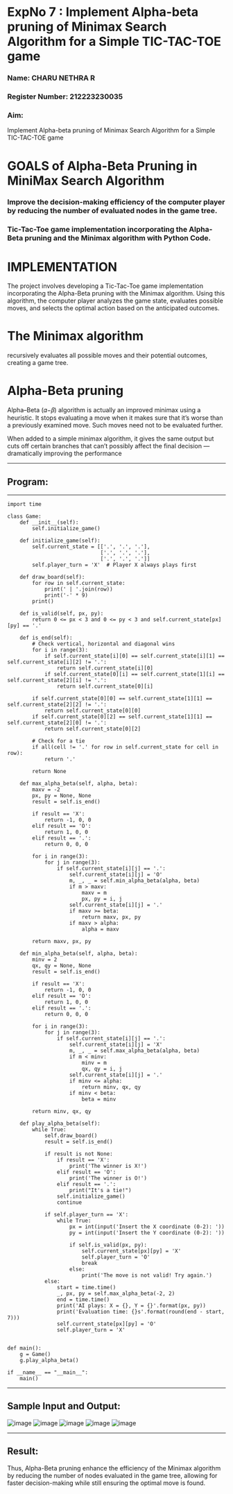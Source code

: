 <h1>ExpNo 7 : Implement Alpha-beta pruning of Minimax Search Algorithm for a Simple TIC-TAC-TOE game</h1> 
<h3>Name:   CHARU NETHRA R    </h3>
<h3>Register Number:   212223230035        </h3>
<H3>Aim:</H3>
<p>
Implement Alpha-beta pruning of Minimax Search Algorithm for a Simple TIC-TAC-TOE game
</p>
<h1>GOALS of Alpha-Beta Pruning in MiniMax Search Algorithm</h1>

<h3>Improve the decision-making efficiency of the computer player by reducing the number of evaluated nodes in the game tree.</h3>
<h3>Tic-Tac-Toe game implementation incorporating the Alpha-Beta pruning and the Minimax algorithm with Python Code.</h3>
<h1>IMPLEMENTATION</h1>

The project involves developing a Tic-Tac-Toe game implementation incorporating the Alpha-Beta pruning with the Minimax algorithm. Using this algorithm, the computer player analyzes the game state, evaluates possible moves, and selects the optimal action based on the anticipated outcomes.

<h1>The Minimax algorithm</h1>

recursively evaluates all possible moves and their potential outcomes, creating a game tree.

<h1>Alpha-Beta pruning</h1>

Alpha–Beta (𝛼−𝛽) algorithm is actually an improved minimax using a heuristic. It stops evaluating a move when it makes sure that it’s worse than a previously examined move. Such moves need not to be evaluated further.

When added to a simple minimax algorithm, it gives the same output but cuts off certain branches that can’t possibly affect the final decision — dramatically improving the performance
<hr>
<h2>Program:</h2>
<hr>

```
import time

class Game:
    def __init__(self):
        self.initialize_game()

    def initialize_game(self):
        self.current_state = [['.', '.', '.'],
                              ['.', '.', '.'],
                              ['.', '.', '.']]
        self.player_turn = 'X'  # Player X always plays first

    def draw_board(self):
        for row in self.current_state:
            print(' | '.join(row))
            print('-' * 9)
        print()

    def is_valid(self, px, py):
        return 0 <= px < 3 and 0 <= py < 3 and self.current_state[px][py] == '.'

    def is_end(self):
        # Check vertical, horizontal and diagonal wins
        for i in range(3):
            if self.current_state[i][0] == self.current_state[i][1] == self.current_state[i][2] != '.':
                return self.current_state[i][0]
            if self.current_state[0][i] == self.current_state[1][i] == self.current_state[2][i] != '.':
                return self.current_state[0][i]

        if self.current_state[0][0] == self.current_state[1][1] == self.current_state[2][2] != '.':
            return self.current_state[0][0]
        if self.current_state[0][2] == self.current_state[1][1] == self.current_state[2][0] != '.':
            return self.current_state[0][2]

        # Check for a tie
        if all(cell != '.' for row in self.current_state for cell in row):
            return '.'

        return None

    def max_alpha_beta(self, alpha, beta):
        maxv = -2
        px, py = None, None
        result = self.is_end()

        if result == 'X':
            return -1, 0, 0
        elif result == 'O':
            return 1, 0, 0
        elif result == '.':
            return 0, 0, 0

        for i in range(3):
            for j in range(3):
                if self.current_state[i][j] == '.':
                    self.current_state[i][j] = 'O'
                    m, _, _ = self.min_alpha_beta(alpha, beta)
                    if m > maxv:
                        maxv = m
                        px, py = i, j
                    self.current_state[i][j] = '.'
                    if maxv >= beta:
                        return maxv, px, py
                    if maxv > alpha:
                        alpha = maxv

        return maxv, px, py

    def min_alpha_beta(self, alpha, beta):
        minv = 2
        qx, qy = None, None
        result = self.is_end()

        if result == 'X':
            return -1, 0, 0
        elif result == 'O':
            return 1, 0, 0
        elif result == '.':
            return 0, 0, 0

        for i in range(3):
            for j in range(3):
                if self.current_state[i][j] == '.':
                    self.current_state[i][j] = 'X'
                    m, _, _ = self.max_alpha_beta(alpha, beta)
                    if m < minv:
                        minv = m
                        qx, qy = i, j
                    self.current_state[i][j] = '.'
                    if minv <= alpha:
                        return minv, qx, qy
                    if minv < beta:
                        beta = minv

        return minv, qx, qy

    def play_alpha_beta(self):
        while True:
            self.draw_board()
            result = self.is_end()

            if result is not None:
                if result == 'X':
                    print('The winner is X!')
                elif result == 'O':
                    print('The winner is O!')
                elif result == '.':
                    print("It's a tie!")
                self.initialize_game()
                continue

            if self.player_turn == 'X':
                while True:
                    px = int(input('Insert the X coordinate (0-2): '))
                    py = int(input('Insert the Y coordinate (0-2): '))
                    
                    if self.is_valid(px, py):
                        self.current_state[px][py] = 'X'
                        self.player_turn = 'O'
                        break
                    else:
                        print('The move is not valid! Try again.')
            else:
                start = time.time()
                _, px, py = self.max_alpha_beta(-2, 2)
                end = time.time()
                print('AI plays: X = {}, Y = {}'.format(px, py))
                print('Evaluation time: {}s'.format(round(end - start, 7)))
                self.current_state[px][py] = 'O'
                self.player_turn = 'X'


def main():
    g = Game()
    g.play_alpha_beta()

if __name__ == "__main__":
    main()
```

<hr>
<h2>Sample Input and Output:</h2>

![image](https://github.com/natsaravanan/19AI405FUNDAMENTALSOFARTIFICIALINTELLIGENCE/assets/87870499/8d5e329a-9aff-41a6-bcf0-46efa10e1b92)
![image](https://github.com/natsaravanan/19AI405FUNDAMENTALSOFARTIFICIALINTELLIGENCE/assets/87870499/438b242d-54ba-443e-b040-a936e6ae3b55)
![image](https://github.com/natsaravanan/19AI405FUNDAMENTALSOFARTIFICIALINTELLIGENCE/assets/87870499/99a33390-fa11-4ade-a19f-e93bcd7aaec9)
![image](https://github.com/natsaravanan/19AI405FUNDAMENTALSOFARTIFICIALINTELLIGENCE/assets/87870499/440797bd-53cb-49c1-b18d-89776864c3e7)
![image](https://github.com/natsaravanan/19AI405FUNDAMENTALSOFARTIFICIALINTELLIGENCE/assets/87870499/81575a16-26b2-46f1-a8ac-27c9ed0a0fe5)

<hr>
<h2>Result:</h2>
Thus, Alpha-Beta pruning enhance the efficiency of the Minimax algorithm by reducing the number of nodes evaluated in the game tree, allowing for faster decision-making while still ensuring the optimal move is found.
